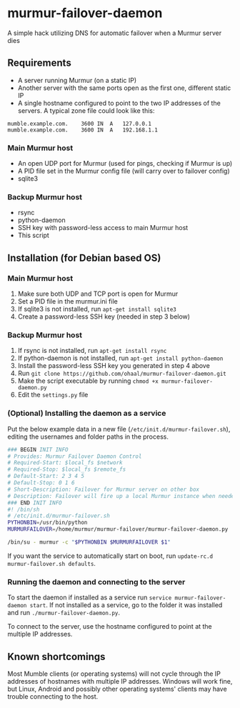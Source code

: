 murmur-failover-daemon
======================

A simple hack utilizing DNS for automatic failover when a Murmur server dies


## Requirements
- A server running Murmur (on a static IP)
- Another server with the same ports open as the first one, different static IP
- A single hostname configured to point to the two IP addresses of the servers.
A typical zone file could look like this:

```
mumble.example.com.    3600 IN  A   127.0.0.1
mumble.example.com.    3600 IN  A   192.168.1.1
```

### Main Murmur host
- An open UDP port for Murmur (used for pings, checking if Murmur is up)
- A PID file set in the Murmur config file (will carry over to failover config)
- sqlite3

### Backup Murmur host
- rsync
- python-daemon
- SSH key with password-less access to main Murmur host
- This script


## Installation (for Debian based OS)

### Main Murmur host
1. Make sure both UDP and TCP port is open for Murmur
2. Set a PID file in the murmur.ini file
3. If sqlite3 is not installed, run `apt-get install sqlite3`
4. Create a password-less SSH key (needed in step 3 below)

### Backup Murmur host
1. If rsync is not installed, run `apt-get install rsync`
2. If python-daemon is not installed, run `apt-get install python-daemon`
3. Install the password-less SSH key you generated in step 4 above
4. Run `git clone https://github.com/ohaal/murmur-failover-daemon.git`
5. Make the script executable by running `chmod +x murmur-failover-daemon.py`
6. Edit the `settings.py` file

### (Optional) Installing the daemon as a service
Put the below example data in a new file (`/etc/init.d/murmur-failover.sh`),
editing the usernames and folder paths in the process.

```sh
### BEGIN INIT INFO
# Provides: Murmur Failover Daemon Control
# Required-Start: $local_fs $network
# Required-Stop: $local_fs $remote_fs
# Default-Start: 2 3 4 5
# Default-Stop: 0 1 6
# Short-Description: Failover for Murmur server on other box
# Description: Failover will fire up a local Murmur instance when needed
### END INIT INFO
#! /bin/sh
# /etc/init.d/murmur-failover.sh
PYTHONBIN=/usr/bin/python
MURMURFAILOVER=/home/murmur/murmur-failover/murmur-failover-daemon.py

/bin/su - murmur -c "$PYTHONBIN $MURMURFAILOVER $1"
```

If you want the service to automatically start on boot, run
`update-rc.d murmur-failover.sh defaults`.

### Running the daemon and connecting to the server
To start the daemon if installed as a service run
`service murmur-failover-daemon start`.
If not installed as a service, go to the folder it was installed and run
`./murmur-failover-daemon.py`. 

To connect to the server, use the hostname configured to point at the multiple
IP addresses.


## Known shortcomings
Most Mumble clients (or operating systems) will not cycle through the IP
addresses of hostnames with multiple IP addresses. Windows will work fine, but
Linux, Android and possibly other operating systems' clients may have trouble
connecting to the host.
